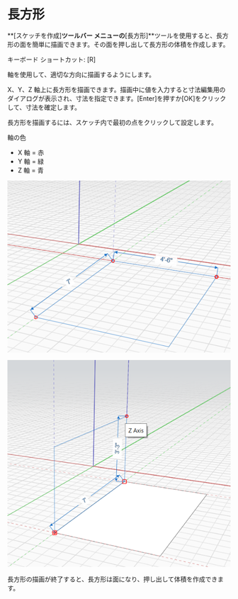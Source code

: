 # 長方形

**[スケッチを作成]**ツールバー メニューの**[長方形]**ツールを使用すると、長方形の面を簡単に描画できます。その面を押し出して長方形の体積を作成します。

キーボード ショートカット: [R]

軸を使用して、適切な方向に描画するようにします。

X、Y、Z 軸上に長方形を描画できます。描画中に値を入力すると寸法編集用のダイアログが表示され、寸法を指定できます。[Enter]を押すか[OK]をクリックして、寸法を確定します。

長方形を描画するには、スケッチ内で最初の点をクリックして設定します。

軸の色

* X 軸 = 赤
* Y 軸 = 緑
* Z 軸 = 青

![](../.gitbook/assets/rectangle1.png)

![](../.gitbook/assets/rectangle2.png)

長方形の描画が終了すると、長方形は面になり、押し出して体積を作成できます。
